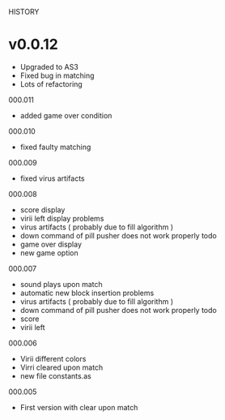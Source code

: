 HISTORY

v0.0.12
=======
* Upgraded to AS3
* Fixed bug in matching
* Lots of refactoring

000.011
- added game over condition

000.010
- fixed faulty matching

000.009
- fixed virus artifacts


000.008
- score display
- virii left display
problems
- virus artifacts ( probably due to fill algorithm )
- down command of pill pusher does not work properly
todo
- game over display
- new game option

000.007
- sound plays upon match
- automatic new block insertion
problems
- virus artifacts ( probably due to fill algorithm )
- down command of pill pusher does not work properly
todo
- score
- virii left

000.006
- Virii different colors
- Virri cleared upon match
- new file constants.as

000.005
- First version with clear upon match
